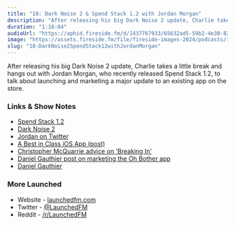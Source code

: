 ```yaml
---
title: "18: Dark Noise 2 & Spend Stack 1.2 with Jordan Morgan"
description: "After releasing his big Dark Noise 2 update, Charlie takes a little break and hangs out with Jordan Morgan, who recently released Spend Stack 1.2, to talk about launching and marketing a major update to an existing app on the store."
duration: "1:16:04"
audioUrl: "https://aphid.fireside.fm/d/1437767933/65632ad5-59b2-4e30-82d1-13845dce07dd/bdff583f-4c73-4f02-a69d-5886b9825bbc.mp3"
image: "https://assets.fireside.fm/file/fireside-images-2024/podcasts/images/6/65632ad5-59b2-4e30-82d1-13845dce07dd/episodes/b/bdff583f-4c73-4f02-a69d-5886b9825bbc/cover.jpg?v=1"
slug: "18-DarkNoise2SpendStack12withJordanMorgan"
---
```


<p>After releasing his big Dark Noise 2 update, Charlie takes a little break and hangs out with Jordan Morgan, who recently released Spend Stack 1.2, to talk about launching and marketing a major update to an existing app on the store.</p>

<h3>Links &amp; Show Notes</h3>

<ul>
<li><a href="https://www.spendstack.com/1.2-update/" rel="nofollow">Spend Stack 1.2</a></li>
<li><a href="https://charliemchapman.com/posts/2020/7/20/dark-noise-2/" rel="nofollow">Dark Noise 2</a></li>
<li><a href="https://twitter.com/jordanmorgan10" rel="nofollow">Jordan on Twitter</a></li>
<li><a href="https://www.swiftjectivec.com/a-best-in-class-app/" rel="nofollow">A Best in Class iOS App (post)</a></li>
<li><a href="https://nofilmschool.com/christopher-mcquarrie-twitter-writing-advice" rel="nofollow">Christopher McQuarrie advice on &#39;Breaking In&#39;</a></li>
<li><a href="https://danielgauthier.me/hang-on-tight/" rel="nofollow">Daniel Gauthier post on marketing the Oh Bother app</a></li>
<li><a href="https://twitter.com/danielmgauthier" rel="nofollow">Daniel Gauthier</a></li>
</ul>

<h3>More Launched</h3>

<ul>
<li>Website - <a href="https://launchedfm.com" rel="nofollow">launchedfm.com</a></li>
<li>Twitter - <a href="https://twitter.com/launchedfm" rel="nofollow">@LaunchedFM</a></li>
<li>Reddit - <a href="https://www.reddit.com/r/LaunchedFM/" rel="nofollow">/r/LaunchedFM</a></li>
</ul>
